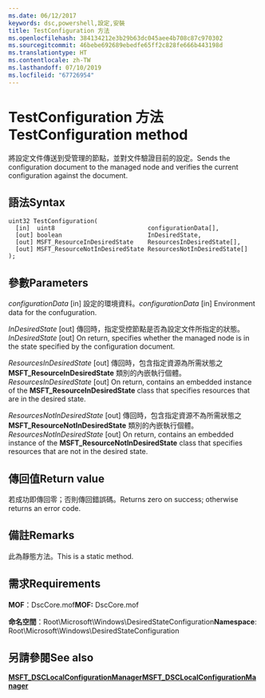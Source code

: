 ```yaml
---
ms.date: 06/12/2017
keywords: dsc,powershell,設定,安裝
title: TestConfiguration 方法
ms.openlocfilehash: 384134212e3b29b63dc045aee4b708c87c970302
ms.sourcegitcommit: 46bebe692689ebedfe65ff2c828fe666b443198d
ms.translationtype: HT
ms.contentlocale: zh-TW
ms.lasthandoff: 07/10/2019
ms.locfileid: "67726954"
---
```

# <a name="testconfiguration-method"></a><span data-ttu-id="3ce3a-103">TestConfiguration 方法</span><span class="sxs-lookup"><span data-stu-id="3ce3a-103">TestConfiguration method</span></span>

<span data-ttu-id="3ce3a-104">將設定文件傳送到受管理的節點，並對文件驗證目前的設定。</span><span class="sxs-lookup"><span data-stu-id="3ce3a-104">Sends the configuration document to the managed node and verifies the current configuration against the document.</span></span>

## <a name="syntax"></a><span data-ttu-id="3ce3a-105">語法</span><span class="sxs-lookup"><span data-stu-id="3ce3a-105">Syntax</span></span>

```mof
uint32 TestConfiguration(
  [in]  uint8                          configurationData[],
  [out] boolean                        InDesiredState,
  [out] MSFT_ResourceInDesiredState    ResourcesInDesiredState[],
  [out] MSFT_ResourceNotInDesiredState ResourcesNotInDesiredState[]
);
```

## <a name="parameters"></a><span data-ttu-id="3ce3a-106">參數</span><span class="sxs-lookup"><span data-stu-id="3ce3a-106">Parameters</span></span>

<span data-ttu-id="3ce3a-107">*configurationData* \[in\] 設定的環境資料。</span><span class="sxs-lookup"><span data-stu-id="3ce3a-107">*configurationData* \[in\] Environment data for the confuguration.</span></span>

<span data-ttu-id="3ce3a-108">*InDesiredState* \[out\] 傳回時，指定受控節點是否為設定文件所指定的狀態。</span><span class="sxs-lookup"><span data-stu-id="3ce3a-108">*InDesiredState* \[out\] On return, specifies whether the managed node is in the state specified by the configuration document.</span></span>

<span data-ttu-id="3ce3a-109">*ResourcesInDesiredState* \[out\] 傳回時，包含指定資源為所需狀態之 **MSFT_ResourceInDesiredState** 類別的內嵌執行個體。</span><span class="sxs-lookup"><span data-stu-id="3ce3a-109">*ResourcesInDesiredState* \[out\] On return, contains an embedded instance of the **MSFT_ResourceInDesiredState** class that specifies resources that are in the desired state.</span></span>

<span data-ttu-id="3ce3a-110">*ResourcesNotInDesiredState* \[out\] 傳回時，包含指定資源不為所需狀態之 **MSFT_ResourceNotInDesiredState** 類別的內嵌執行個體。</span><span class="sxs-lookup"><span data-stu-id="3ce3a-110">*ResourcesNotInDesiredState* \[out\] On return, contains an embedded instance of the **MSFT_ResourceNotInDesiredState** class that specifies resources that are not in the desired state.</span></span>

## <a name="return-value"></a><span data-ttu-id="3ce3a-111">傳回值</span><span class="sxs-lookup"><span data-stu-id="3ce3a-111">Return value</span></span>

<span data-ttu-id="3ce3a-112">若成功即傳回零；否則傳回錯誤碼。</span><span class="sxs-lookup"><span data-stu-id="3ce3a-112">Returns zero on success; otherwise returns an error code.</span></span>

## <a name="remarks"></a><span data-ttu-id="3ce3a-113">備註</span><span class="sxs-lookup"><span data-stu-id="3ce3a-113">Remarks</span></span>

<span data-ttu-id="3ce3a-114">此為靜態方法。</span><span class="sxs-lookup"><span data-stu-id="3ce3a-114">This is a static method.</span></span>

## <a name="requirements"></a><span data-ttu-id="3ce3a-115">需求</span><span class="sxs-lookup"><span data-stu-id="3ce3a-115">Requirements</span></span>

<span data-ttu-id="3ce3a-116">**MOF**：DscCore.mof</span><span class="sxs-lookup"><span data-stu-id="3ce3a-116">**MOF:** DscCore.mof</span></span>

<span data-ttu-id="3ce3a-117">**命名空間**：Root\Microsoft\Windows\DesiredStateConfiguration</span><span class="sxs-lookup"><span data-stu-id="3ce3a-117">**Namespace**: Root\Microsoft\Windows\DesiredStateConfiguration</span></span>

## <a name="see-also"></a><span data-ttu-id="3ce3a-118">另請參閱</span><span class="sxs-lookup"><span data-stu-id="3ce3a-118">See also</span></span>

[<span data-ttu-id="3ce3a-119">**MSFT_DSCLocalConfigurationManager**</span><span class="sxs-lookup"><span data-stu-id="3ce3a-119">**MSFT_DSCLocalConfigurationManager**</span></span>](msft-dsclocalconfigurationmanager.md)
